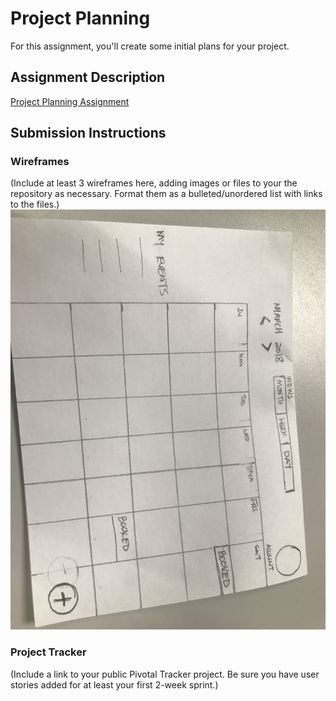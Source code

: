 # Project Planning
For this assignment, you'll create some initial plans for your project.

## Assignment Description
[Project Planning Assignment](https://education.launchcode.org/liftoff/assignments/planning/)

## Submission Instructions

### Wireframes

(Include at least 3 wireframes here, adding images or files to your the repository as necessary. Format them as a bulleted/unordered list with links to the files.)
![Wireframe Image](https://github.com/Jontay005/liftoff-assignments/blob/master/P3-Project_Planning/IMG_1853.jpg)

### Project Tracker

(Include a link to your public Pivotal Tracker project. Be sure you have user stories added for at least your first 2-week sprint.)
